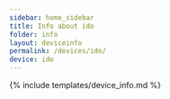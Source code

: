 ```yaml
---
sidebar: home_sidebar
title: Info about ido
folder: info
layout: deviceinfo
permalink: /devices/ido/
device: ido
---
```

{% include templates/device_info.md %}
